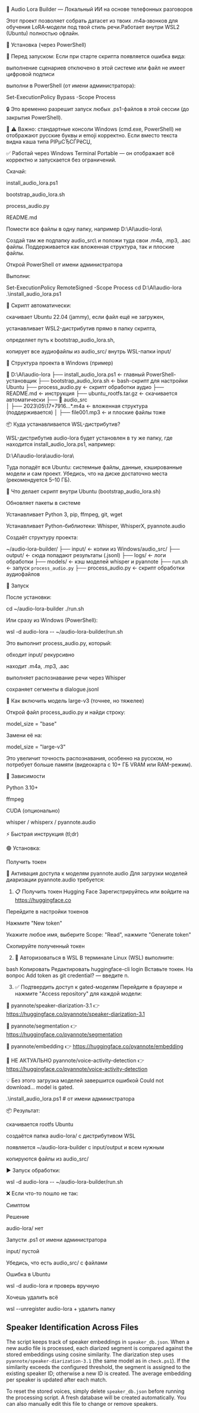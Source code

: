 🧠 Audio Lora Builder — Локальный ИИ на основе телефонных разговоров

Этот проект позволяет собрать датасет из твоих .m4a‑звонков для обучения LoRA‑модели под твой стиль речи.Работает внутри WSL2 (Ubuntu) полностью офлайн.

🚀 Установка (через PowerShell)

📌 Перед запуском:
Если при старте скрипта появляется ошибка вида:

выполнение сценариев отключено в этой системе
или
файл не имеет цифровой подписи

выполни в PowerShell (от имени администратора):

Set-ExecutionPolicy Bypass -Scope Process

🔒 Это временно разрешит запуск любых .ps1-файлов в этой сессии (до закрытия PowerShell).

📎 ⚠️ Важно: стандартные консоли Windows (cmd.exe, PowerShell) не отображают русские буквы и emoji корректно. Если вместо текста видна каша типа РІРµСЂСЃРёСЏ,

✅ Работай через Windows Terminal Portable — он отображает всё корректно и запускается без ограничений.

Скачай:

install_audio_lora.ps1

bootstrap_audio_lora.sh

process_audio.py

README.md

Помести все файлы в одну папку, например D:\AI\audio-lora\

Создай там же подпапку audio_src\ и положи туда свои .m4a, .mp3, .aac файлы. Поддерживается как вложенная структура, так и плоские файлы.

Открой PowerShell от имени администратора

Выполни:

Set-ExecutionPolicy RemoteSigned -Scope Process
cd D:\AI\audio-lora
.\install_audio_lora.ps1

📌 Скрипт автоматически:

скачивает Ubuntu 22.04 (jammy), если файл ещё не загружен,

устанавливает WSL2-дистрибутив прямо в папку скрипта,

определяет путь к bootstrap_audio_lora.sh,

копирует все аудиофайлы из audio_src/ внутрь WSL-папки input/

📁 Структура проекта в Windows (пример)

📂 D:\AI\audio-lora
├── install_audio_lora.ps1          ← главный PowerShell-установщик
├── bootstrap_audio_lora.sh         ← bash-скрипт для настройки Ubuntu
├── process_audio.py                ← скрипт обработки аудио
├── README.md                       ← инструкция
├── ubuntu_rootfs.tar.gz            ← скачивается автоматически
├── 📁 audio_src\
│   ├── 2023\05\17\+7916...\*.m4a ← вложенная структура (поддерживается)
│   ├── file001.mp3                 ← и плоские файлы тоже

📦 Куда устанавливается WSL-дистрибутив?

WSL-дистрибутив audio-lora будет установлен в ту же папку, где находится install_audio_lora.ps1, например:

D:\AI\audio-lora\audio-lora\

Туда попадёт вся Ubuntu: системные файлы, данные, кэшированные модели и сам проект. Убедись, что на диске достаточно места (рекомендуется 5–10 ГБ).

🐙 Что делает скрипт внутри Ubuntu (bootstrap_audio_lora.sh)

Обновляет пакеты в системе

Устанавливает Python 3, pip, ffmpeg, git, wget

Устанавливает Python-библиотеки: Whisper, WhisperX, pyannote.audio

Создаёт структуру проекта:

~/audio-lora-builder/
├── input/        ← копии из Windows/audio_src/
├── output/       ← сюда попадают результаты (.jsonl)
├── logs/         ← логи обработки
├── models/       ← кэш моделей whisper и pyannote
├── run.sh        ← запуск `process_audio.py`
├── process_audio.py ← скрипт обработки аудиофайлов

🔧 Запуск

После установки:

cd ~/audio-lora-builder
./run.sh

Или сразу из Windows (PowerShell):

wsl -d audio-lora -- ~/audio-lora-builder/run.sh

Это выполнит process_audio.py, который:

обходит input/ рекурсивно

находит .m4a, .mp3, .aac

выполняет распознавание речи через Whisper

сохраняет сегменты в dialogue.jsonl

🧠 Как включить модель large-v3 (точнее, но тяжелее)

Открой файл process_audio.py и найди строку:

model_size = "base"

Замени её на:

model_size = "large-v3"

Это увеличит точность распознавания, особенно на русском, но потребует больше памяти (видеокарта с 10+ ГБ VRAM или RAM-режим).

📆 Зависимости

Python 3.10+

ffmpeg

CUDA (опционально)

whisper / whisperx / pyannote.audio

⚡ Быстрая инструкция (tl;dr)

🟢 Установка:

Получить токен

🔐 Активация доступа к моделям pyannote.audio
Для загрузки моделей диаризации pyannote.audio требуется:

1. 📋 Получить токен Hugging Face
Зарегистрируйтесь или войдите на https://huggingface.co

Перейдите в настройки токенов

Нажмите "New token"

Укажите любое имя, выберите Scope: "Read", нажмите "Generate token"

Скопируйте полученный токен

2. 🔑 Авторизоваться в WSL
В терминале Linux (WSL) выполните:

bash
Копировать
Редактировать
huggingface-cli login
Вставьте токен. На вопрос Add token as git credential? — введите n.

3. ✅ Подтвердить доступ к gated-моделям
Перейдите в браузере и нажмите "Access repository" для каждой модели:

🔗 pyannote/speaker-diarization-3.1 👉 https://huggingface.co/pyannote/speaker-diarization-3.1

🔗 pyannote/segmentation 👉 https://huggingface.co/pyannote/segmentation

🔗 pyannote/embedding 👉 https://huggingface.co/pyannote/embedding

🔗 НЕ АКТУАЛЬНО pyannote/voice-activity-detection 👉 https://huggingface.co/pyannote/voice-activity-detection

💡 Без этого загрузка моделей завершится ошибкой Could not download... model is gated.





.\install_audio_lora.ps1  # от имени администратора

📦 Результат:

скачивается rootfs Ubuntu

создаётся папка audio-lora/ с дистрибутивом WSL

появляется ~/audio-lora-builder с input/output и всем нужным

копируются файлы из audio_src/

▶️ Запуск обработки:

wsl -d audio-lora -- ~/audio-lora-builder/run.sh

❌ Если что-то пошло не так:

Симптом

Решение

audio-lora/ нет

Запусти .ps1 от имени администратора

input/ пустой

Убедись, что есть audio_src/ с файлами

Ошибка в Ubuntu

wsl -d audio-lora и проверь вручную

Хочешь удалить всё

wsl --unregister audio-lora + удалить папку

## Speaker Identification Across Files

The script keeps track of speaker embeddings in `speaker_db.json`. When a new
audio file is processed, each diarized segment is compared against the stored
embeddings using cosine similarity. The diarization step uses
`pyannote/speaker-diarization-3.1` (the same model as in `check.ps1`). If the
similarity exceeds the configured threshold, the segment is assigned to the
existing speaker ID; otherwise a new ID is created. The average embedding per
speaker is updated after each match.

To reset the stored voices, simply delete `speaker_db.json` before running the
processing script. A fresh database will be created automatically. You can also
manually edit this file to change or remove speakers.